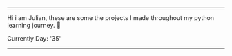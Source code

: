 ---                                                                                      ---   


Hi i am Julian, these are some the projects I made throughout my python learning journey. 🐍
  
Currently Day: '35'


---                                                                                      ---
